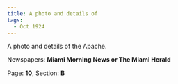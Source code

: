 ```yaml
---  
title: A photo and details of  
tags:  
  - Oct 1924  
---  
```

  
A photo and details of the Apache.  
  
Newspapers: **Miami Morning News or The Miami Herald**  
  
Page: **10**, Section: **B** 
